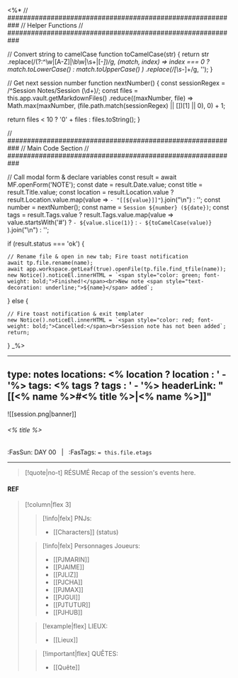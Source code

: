 <%*
// ###########################################################
//                        Helper Functions
// ###########################################################

// Convert string to camelCase
function toCamelCase(str) {
  return str
    .replace(/(?:^\w|[A-Z]|\b\w|\s+|[-_])/g, (match, index) =>
      index === 0 ? match.toLowerCase() : match.toUpperCase()
    )
    .replace(/[\s-_]+/g, '');
}

// Get next session number
function nextNumber() {
  const sessionRegex = /^Session Notes\/Session (\d+)/;
  const files = this.app.vault.getMarkdownFiles()
    .reduce((maxNumber, file) => Math.max(maxNumber, (file.path.match(sessionRegex) || [])[1] || 0), 0) + 1;
  
  return files < 10 ? '0' + files : files.toString();
}

// ###########################################################
//                        Main Code Section
// ###########################################################

// Call modal form & declare variables
const result = await MF.openForm('NOTE');
const date = result.Date.value;
const title = result.Title.value;
const location = result.Location.value ? result.Location.value.map(value => `- "[[${value}]]"`).join("\n") : '';
const number = nextNumber();
const name = `Session ${number} (${date})`;
const tags = result.Tags.value ? result.Tags.value.map(value =>
  value.startsWith('#') ? `- ${value.slice(1)}` : `- ${toCamelCase(value)}`
).join("\n") : '';


if (result.status === 'ok') {

    // Rename file & open in new tab; Fire toast notification
    await tp.file.rename(name);
    await app.workspace.getLeaf(true).openFile(tp.file.find_tfile(name));
    new Notice().noticeEl.innerHTML = `<span style="color: green; font-weight: bold;">Finished!</span><br>New note <span style="text-decoration: underline;">${name}</span> added`;

} else {

    // Fire toast notification & exit templater
    new Notice().noticeEl.innerHTML = `<span style="color: red; font-weight: bold;">Cancelled:</span><br>Session note has not been added`;
    return;
}
_%>

---
type: notes
locations:
<% location ? location : ' - '%>
tags:
<% tags ? tags : ' - '%>
headerLink: "[[<% name %>#<% title %>|<% name %>]]"
---

![[session.png|banner]]
###### <% title %>
<span class="sub2">:FasSun: DAY 00 &nbsp; | &nbsp; :FasTags: `= this.file.etags`</span>
___

> [!quote|no-t] RÉSUMÉ
>Recap of the session's events here.

#### REF
> [!column|flex 3]
>> [!info|felx] PNJs:
>> - [[Characters]] (status)
>
>> [!info|felx] Personnages Joueurs:
>> - [[PJMARIN]]
>> - [[PJAIME]]
>> - [[PJLIZ]]
>> - [[PJCHA]]
>> - [[PJMAX]]
>> - [[PJGUI]]
>> - [[PJTUTUR]]
>> - [[PJHUB]]
>
>> [!example|flex] LIEUX:
>> - [[Lieux]]
>
>> [!important|flex] QUÊTES:
>> - [[Quête]]
